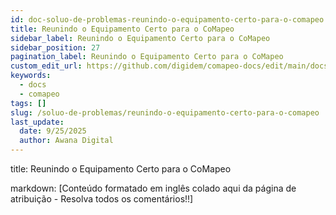 ```yaml
---
id: doc-soluo-de-problemas-reunindo-o-equipamento-certo-para-o-comapeo
title: Reunindo o Equipamento Certo para o CoMapeo
sidebar_label: Reunindo o Equipamento Certo para o CoMapeo
sidebar_position: 27
pagination_label: Reunindo o Equipamento Certo para o CoMapeo
custom_edit_url: https://github.com/digidem/comapeo-docs/edit/main/docs/soluo-de-problemas/reunindo-o-equipamento-certo-para-o-comapeo.md
keywords:
  - docs
  - comapeo
tags: []
slug: /soluo-de-problemas/reunindo-o-equipamento-certo-para-o-comapeo
last_update:
  date: 9/25/2025
  author: Awana Digital
---
```


title: Reunindo o Equipamento Certo para o CoMapeo


markdown:
[Conteúdo formatado em inglês colado aqui da página de atribuição - Resolva todos os comentários!!]

